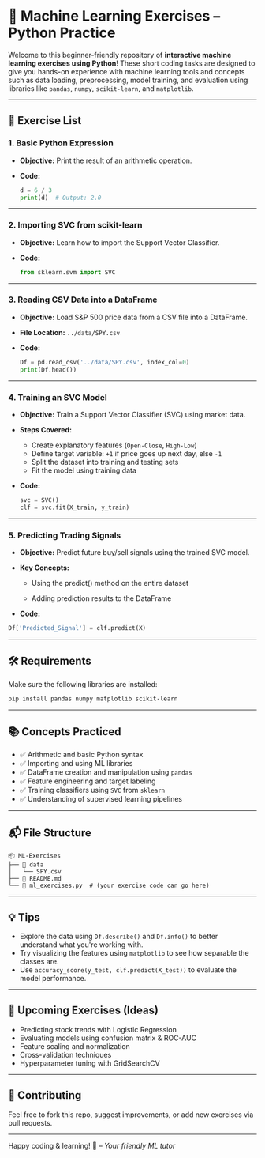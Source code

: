 # 🧠 Machine Learning Exercises – Python Practice

Welcome to this beginner-friendly repository of **interactive machine learning exercises using Python**! These short coding tasks are designed to give you hands-on experience with machine learning tools and concepts such as data loading, preprocessing, model training, and evaluation using libraries like `pandas`, `numpy`, `scikit-learn`, and `matplotlib`.

---

## 📁 Exercise List

### 1. **Basic Python Expression**

* **Objective:** Print the result of an arithmetic operation.
* **Code:**

  ```python
  d = 6 / 3
  print(d)  # Output: 2.0
  ```

---

### 2. **Importing SVC from scikit-learn**

* **Objective:** Learn how to import the Support Vector Classifier.
* **Code:**

  ```python
  from sklearn.svm import SVC
  ```

---

### 3. **Reading CSV Data into a DataFrame**

* **Objective:** Load S\&P 500 price data from a CSV file into a DataFrame.
* **File Location:** `../data/SPY.csv`
* **Code:**

  ```python
  Df = pd.read_csv('../data/SPY.csv', index_col=0)
  print(Df.head())
  ```

---

### 4. **Training an SVC Model**

* **Objective:** Train a Support Vector Classifier (SVC) using market data.
* **Steps Covered:**

  * Create explanatory features (`Open-Close`, `High-Low`)
  * Define target variable: `+1` if price goes up next day, else `-1`
  * Split the dataset into training and testing sets
  * Fit the model using training data
* **Code:**

  ```python
  svc = SVC()
  clf = svc.fit(X_train, y_train)
  ```
---

### 5. Predicting Trading Signals
* **Objective:** Predict future buy/sell signals using the trained SVC model.

* **Key Concepts:**

  * Using the predict() method on the entire dataset

  * Adding prediction results to the DataFrame

* **Code:**

```python
Df['Predicted_Signal'] = clf.predict(X)
```

---

## 🛠 Requirements

Make sure the following libraries are installed:

```bash
pip install pandas numpy matplotlib scikit-learn
```

---

## 📚 Concepts Practiced

* ✅ Arithmetic and basic Python syntax
* ✅ Importing and using ML libraries
* ✅ DataFrame creation and manipulation using `pandas`
* ✅ Feature engineering and target labeling
* ✅ Training classifiers using `SVC` from `sklearn`
* ✅ Understanding of supervised learning pipelines

---

## 📬 File Structure

```
📦 ML-Exercises
├── 📁 data
│   └── SPY.csv
├── 📄 README.md
└── 📄 ml_exercises.py  # (your exercise code can go here)
```

---

## 💡 Tips

* Explore the data using `Df.describe()` and `Df.info()` to better understand what you're working with.
* Try visualizing the features using `matplotlib` to see how separable the classes are.
* Use `accuracy_score(y_test, clf.predict(X_test))` to evaluate the model performance.

---

## 🧩 Upcoming Exercises (Ideas)

* Predicting stock trends with Logistic Regression
* Evaluating models using confusion matrix & ROC-AUC
* Feature scaling and normalization
* Cross-validation techniques
* Hyperparameter tuning with GridSearchCV

---

## 🙌 Contributing

Feel free to fork this repo, suggest improvements, or add new exercises via pull requests.

---

Happy coding & learning! 🚀
*– Your friendly ML tutor*
